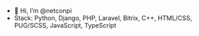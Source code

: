 - 👋 Hi, I’m @netconpi
- Stack: Python, Django, PHP, Laravel, Bitrix, C++, HTML/CSS, PUG/SCSS, JavaScript, TypeScript


<!---
netconpi/netconpi is a ✨ special ✨ repository because its `README.md` (this file) appears on your GitHub profile.
You can click the Preview link to take a look at your changes.
--->

